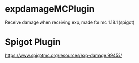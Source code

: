 # expdamageMCPlugin
Receive damage when receiving exp, made for mc 1.18.1 (spigot)

# Spigot Plugin
https://www.spigotmc.org/resources/exp-damage.99455/
